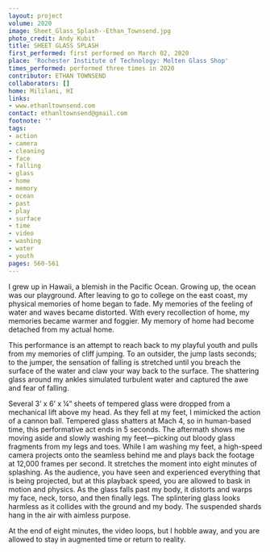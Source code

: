 ```yaml
---
layout: project
volume: 2020
image: Sheet_Glass_Splash--Ethan_Townsend.jpg
photo_credit: Andy Kubit
title: SHEET GLASS SPLASH
first_performed: first performed on March 02, 2020
place: 'Rochester Institute of Technology: Molten Glass Shop'
times_performed: performed three times in 2020
contributor: ETHAN TOWNSEND
collaborators: []
home: Mililani, HI
links:
- www.ethanltownsend.com
contact: ethanltownsend@gmail.com
footnote: ''
tags:
- action
- camera
- cleaning
- face
- falling
- glass
- home
- memory
- ocean
- past
- play
- surface
- time
- video
- washing
- water
- youth
pages: 560-561
---
```


I grew up in Hawaii, a blemish in the Pacific Ocean. Growing up, the ocean was our playground. After leaving to go to college on the east coast, my physical memories of home began to fade. My memories of the feeling of water and waves became distorted. With every recollection of home, my memories became warmer and foggier. My memory of home had become detached from my actual home. 

 

This performance is an attempt to reach back to my playful youth and pulls from my memories of cliff jumping. To an outsider, the jump lasts seconds; to the jumper, the sensation of falling is stretched until you breach the surface of the water and claw your way back to the surface. The shattering glass around my ankles simulated turbulent water and captured the awe and fear of falling. 

Several 3’ x 6’ x ¼” sheets of tempered glass were dropped from a mechanical lift above my head. As they fell at my feet, I mimicked the action of a cannon ball. Tempered glass shatters at Mach 4, so in human-based time, this performative act ends in 5 seconds. The aftermath shows me moving aside and slowly washing my feet—picking out bloody glass fragments from my legs and toes.  While I am washing my feet, a high-speed camera projects onto the seamless behind me and plays back the footage at 12,000 frames per second. It stretches the moment into eight minutes of splashing. As the audience, you have seen and experienced everything that is being projected, but at this playback speed, you are allowed to bask in motion and physics. As the glass falls past my body, it distorts and warps my face, neck, torso, and then finally legs. The splintering glass looks harmless as it collides with the ground and my body. The suspended shards hang in the air with aimless purpose. 

At the end of eight minutes, the video loops, but I hobble away, and you are allowed to stay in augmented time or return to reality.